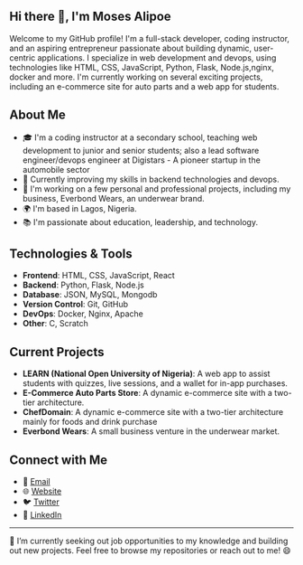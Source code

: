 ## Hi there 👋, I'm Moses Alipoe

Welcome to my GitHub profile! I'm a full-stack developer, coding instructor, and an aspiring entrepreneur passionate about building dynamic, user-centric applications. I specialize in web development and devops, using technologies like HTML, CSS, JavaScript, Python, Flask, Node.js,nginx, docker and more. I'm currently working on several exciting projects, including an e-commerce site for auto parts and a web app for students.

## About Me

- 🎓 I'm a coding instructor at a secondary school, teaching web development to junior and senior students; also a lead software engineer/devops engineer at Digistars - A pioneer startup in the automobile sector
- 🌱 Currently improving my skills in backend technologies and devops.
- 💼 I'm working on a few personal and professional projects, including my business, Everbond Wears, an underwear brand.
- 🌍 I'm based in Lagos, Nigeria.
- 📚 I'm passionate about education, leadership, and technology.

## Technologies & Tools

- **Frontend**: HTML, CSS, JavaScript, React
- **Backend**: Python, Flask, Node.js
- **Database**: JSON, MySQL, Mongodb
- **Version Control**: Git, GitHub
- **DevOps**: Docker, Nginx, Apache
- **Other**: C, Scratch 

## Current Projects

- **LEARN (National Open University of Nigeria)**: A web app to assist students with quizzes, live sessions, and a wallet for in-app purchases.
- **E-Commerce Auto Parts Store**: A dynamic e-commerce site with a two-tier architecture.
- **ChefDomain**: A dynamic e-commerce site with a two-tier architecture mainly for foods and drink purchase 
- **Everbond Wears**: A small business venture in the underwear market.

## Connect with Me

- 📧 [Email](mailto:alipoemoses646@gmail.com)
- 🌐 [Website](https://your-website-link.com)
- 🐦 [Twitter](https://twitter.com/MosesAlipoe6)
- 🔗 [LinkedIn](https://www.linkedin.com/in/mosesalipoe)

---

🔭 I’m currently seeking out job opportunities to my knowledge and building out new projects. Feel free to browse my repositories or reach out to me! 😄


